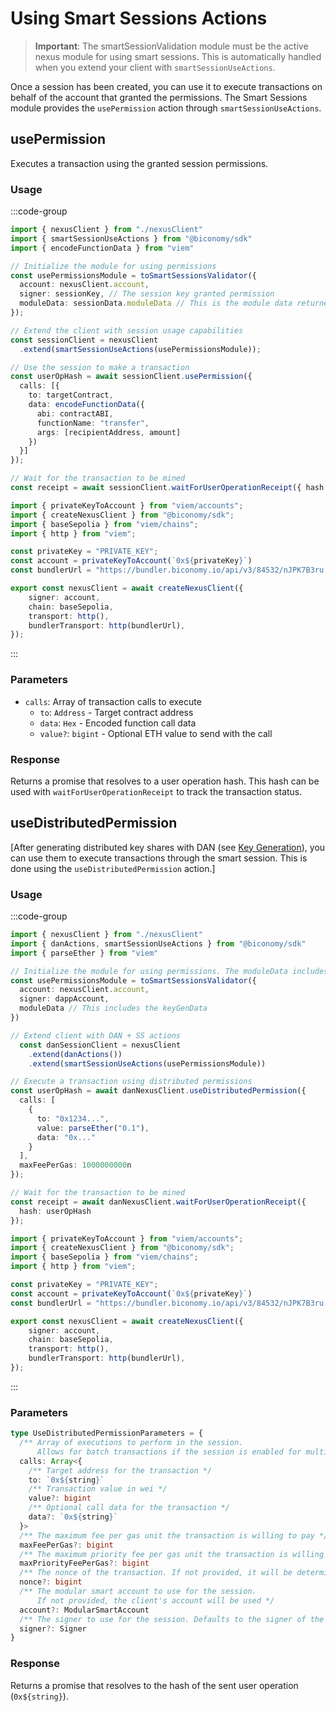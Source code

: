 # Using Smart Sessions Actions

> **Important**: The smartSessionValidation module must be the active nexus module for using smart sessions. This is automatically handled when you extend your client with `smartSessionUseActions`.

Once a session has been created, you can use it to execute transactions on behalf of the account that granted the permissions. The Smart Sessions module provides the `usePermission` action through `smartSessionUseActions`.

## usePermission

Executes a transaction using the granted session permissions.

### Usage

:::code-group

```typescript twoslash [example.ts]
import { nexusClient } from "./nexusClient"
import { smartSessionUseActions } from "@biconomy/sdk"
import { encodeFunctionData } from "viem"

// Initialize the module for using permissions
const usePermissionsModule = toSmartSessionsValidator({
  account: nexusClient.account,
  signer: sessionKey, // The session key granted permission
  moduleData: sessionData.moduleData // This is the module data returned from the createSessions step
});

// Extend the client with session usage capabilities
const sessionClient = nexusClient
  .extend(smartSessionUseActions(usePermissionsModule));

// Use the session to make a transaction
const userOpHash = await sessionClient.usePermission({
  calls: [{
    to: targetContract,
    data: encodeFunctionData({
      abi: contractABI,
      functionName: "transfer",
      args: [recipientAddress, amount]
    })
  }]
});

// Wait for the transaction to be mined
const receipt = await sessionClient.waitForUserOperationReceipt({ hash: userOpHash });
```

```typescript twoslash [nexusClient.ts] filename="nexusClient.ts"
import { privateKeyToAccount } from "viem/accounts";
import { createNexusClient } from "@biconomy/sdk";
import { baseSepolia } from "viem/chains"; 
import { http } from "viem"; 

const privateKey = "PRIVATE_KEY";
const account = privateKeyToAccount(`0x${privateKey}`)
const bundlerUrl = "https://bundler.biconomy.io/api/v3/84532/nJPK7B3ru.dd7f7861-190d-41bd-af80-6877f74b8f44"; 

export const nexusClient = await createNexusClient({ 
    signer: account, 
    chain: baseSepolia,
    transport: http(), 
    bundlerTransport: http(bundlerUrl), 
});
```

:::

### Parameters

- `calls`: Array of transaction calls to execute
  - `to`: `Address` - Target contract address
  - `data`: `Hex` - Encoded function call data
  - `value?`: `bigint` - Optional ETH value to send with the call

### Response

Returns a promise that resolves to a user operation hash. This hash can be used with `waitForUserOperationReceipt` to track the transaction status.

## useDistributedPermission

[After generating distributed key shares with DAN (see [Key Generation](/nexus-client/dan/methods#keygen)), you can use them to execute transactions through the smart session. This is done using the `useDistributedPermission` action.]

### Usage

:::code-group

```typescript twoslash [example.ts]
import { nexusClient } from "./nexusClient"
import { danActions, smartSessionUseActions } from "@biconomy/sdk"
import { parseEther } from "viem"

// Initialize the module for using permissions. The moduleData includes the keyGenData
const usePermissionsModule = toSmartSessionsValidator({
  account: nexusClient.account,
  signer: dappAccount,
  moduleData // This includes the keyGenData
})

// Extend client with DAN + SS actions
  const danSessionClient = nexusClient
    .extend(danActions())
    .extend(smartSessionUseActions(usePermissionsModule))

// Execute a transaction using distributed permissions
const userOpHash = await danNexusClient.useDistributedPermission({
  calls: [
    {
      to: "0x1234...",
      value: parseEther("0.1"),
      data: "0x..."
    }
  ],
  maxFeePerGas: 1000000000n
});

// Wait for the transaction to be mined
const receipt = await danNexusClient.waitForUserOperationReceipt({ 
  hash: userOpHash 
});
```

```typescript twoslash [nexusClient.ts]
import { privateKeyToAccount } from "viem/accounts";
import { createNexusClient } from "@biconomy/sdk";
import { baseSepolia } from "viem/chains"; 
import { http } from "viem"; 

const privateKey = "PRIVATE_KEY";
const account = privateKeyToAccount(`0x${privateKey}`)
const bundlerUrl = "https://bundler.biconomy.io/api/v3/84532/nJPK7B3ru.dd7f7861-190d-41bd-af80-6877f74b8f44"; 

export const nexusClient = await createNexusClient({ 
    signer: account, 
    chain: baseSepolia,
    transport: http(), 
    bundlerTransport: http(bundlerUrl), 
});
```

:::

### Parameters

```typescript
type UseDistributedPermissionParameters = {
  /** Array of executions to perform in the session. 
      Allows for batch transactions if the session is enabled for multiple actions. */
  calls: Array<{
    /** Target address for the transaction */
    to: `0x${string}`
    /** Transaction value in wei */
    value?: bigint
    /** Optional call data for the transaction */
    data?: `0x${string}`
  }>
  /** The maximum fee per gas unit the transaction is willing to pay */
  maxFeePerGas?: bigint
  /** The maximum priority fee per gas unit the transaction is willing to pay */
  maxPriorityFeePerGas?: bigint
  /** The nonce of the transaction. If not provided, it will be determined automatically */
  nonce?: bigint
  /** The modular smart account to use for the session. 
      If not provided, the client's account will be used */
  account?: ModularSmartAccount
  /** The signer to use for the session. Defaults to the signer of the client */
  signer?: Signer
}
```

### Response

Returns a promise that resolves to the hash of the sent user operation (`0x${string}`).
